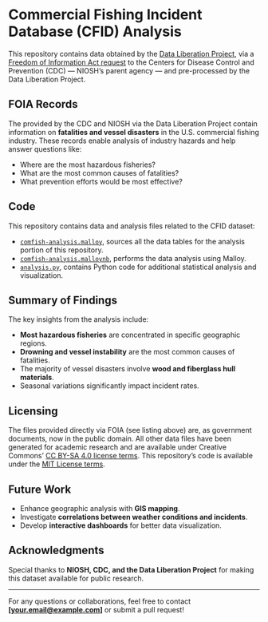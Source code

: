 # Commercial Fishing Incident Database (CFID) Analysis

This repository contains data obtained by the [Data Liberation Project](https://www.data-liberation-project.org/), via a [Freedom of Information Act request](https://www.data-liberation-project.org/) to the Centers for Disease Control and Prevention (CDC) — NIOSH’s parent agency — and pre-processed by the Data Liberation Project.

## FOIA Records

The  provided by the CDC and NIOSH via the Data Liberation Project contain information on **fatalities and vessel disasters** in the U.S. commercial fishing industry. These records enable analysis of industry hazards and help answer questions like:
- Where are the most hazardous fisheries?
- What are the most common causes of fatalities?
- What prevention efforts would be most effective?

## Code

This repository contains data and analysis files related to the CFID dataset:

- [`comfish-analysis.malloy`](comfish-analysis.malloy), sources all the data tables for the analysis portion of this repository.
- [`comfish-analysis.malloynb`](comfish-analysis.malloynb), performs the data analysis using Malloy.
- [`analysis.py`](analysis.py), contains Python code for additional statistical analysis and visualization.

## Summary of Findings

The key insights from the analysis include:
- **Most hazardous fisheries** are concentrated in specific geographic regions.
- **Drowning and vessel instability** are the most common causes of fatalities.
- The majority of vessel disasters involve **wood and fiberglass hull materials**.
- Seasonal variations significantly impact incident rates.

## Licensing

The files provided directly via FOIA (see listing above) are, as government documents, now in the public domain. All other data files have been generated for academic research and are available under Creative Commons’ [CC BY-SA 4.0 license terms](https://creativecommons.org/licenses/by-sa/4.0/). This repository’s code is available under the [MIT License terms](https://opensource.org/license/mit/).  

## Future Work

- Enhance geographic analysis with **GIS mapping**.
- Investigate **correlations between weather conditions and incidents**.
- Develop **interactive dashboards** for better data visualization.

## Acknowledgments

Special thanks to **NIOSH, CDC, and the Data Liberation Project** for making this dataset available for public research.

---

For any questions or collaborations, feel free to contact **[your.email@example.com]** or submit a pull request!
